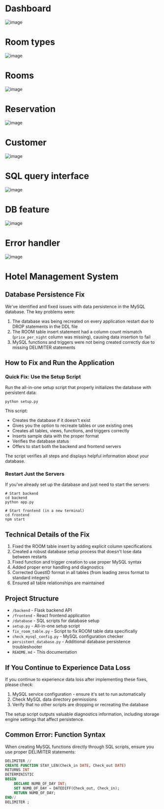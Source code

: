 # Dashboard
![image](https://github.com/user-attachments/assets/5fb69dac-8cef-4739-aa1c-16afa252023a)

# Room types
![image](https://github.com/user-attachments/assets/23ebb22e-107e-4051-b8b5-a82d5dc79f77)

# Rooms
![image](https://github.com/user-attachments/assets/64db4eb8-56f8-4352-8760-24816f562002)

# Reservation
![image](https://github.com/user-attachments/assets/1b2c8882-6e5f-4d31-9180-e733968beff1)

# Customer
![image](https://github.com/user-attachments/assets/520af431-ff07-4210-8cb1-961a801247d6)

# SQL query interface
![image](https://github.com/user-attachments/assets/9c83531c-b467-4d24-aae8-515cc5273a09)

# DB feature
![image](https://github.com/user-attachments/assets/84f990fe-de4f-4092-9af1-61c7f0b1456a)

# Error handler
![image](https://github.com/user-attachments/assets/9c451028-7d23-42a2-bafd-3c434b01e227)

# Hotel Management System

## Database Persistence Fix

We've identified and fixed issues with data persistence in the MySQL database. The key problems were:

1. The database was being recreated on every application restart due to DROP statements in the DDL file
2. The ROOM table insert statement had a column count mismatch (`price_per_night` column was missing), causing data insertion to fail
3. MySQL functions and triggers were not being created correctly due to missing DELIMITER statements

## How to Fix and Run the Application

### Quick Fix: Use the Setup Script

Run the all-in-one setup script that properly initializes the database with persistent data:

```
python setup.py
```

This script:
- Creates the database if it doesn't exist
- Gives you the option to recreate tables or use existing ones
- Creates all tables, views, functions, and triggers correctly
- Inserts sample data with the proper format
- Verifies the database status
- Offers to start both the backend and frontend servers

The script verifies all steps and displays helpful information about your database.

### Restart Just the Servers

If you've already set up the database and just need to start the servers:

```
# Start backend
cd backend
python app.py

# Start frontend (in a new terminal)
cd frontend
npm start
```

## Technical Details of the Fix

1. Fixed the ROOM table insert by adding explicit column specifications
2. Created a robust database setup process that doesn't lose data between restarts
3. Fixed function and trigger creation to use proper MySQL syntax
4. Added proper error handling and diagnostics 
5. Corrected GuestID format in all tables (from leading zeros format to standard integers)
6. Ensured all table relationships are maintained

## Project Structure

- `/backend` - Flask backend API
- `/frontend` - React frontend application
- `/database` - SQL scripts for database setup
- `setup.py` - All-in-one setup script
- `fix_room_table.py` - Script to fix ROOM table data specifically
- `check_mysql_config.py` - MySQL configuration checker
- `persistent_database.py` - Additional database persistence troubleshooter
- `README.md` - This documentation

## If You Continue to Experience Data Loss

If you continue to experience data loss after implementing these fixes, please check:

1. MySQL service configuration - ensure it's set to run automatically
2. Check MySQL data directory permissions 
3. Verify that no other scripts are dropping or recreating the database

The setup script outputs valuable diagnostics information, including storage engine settings that affect persistence.

## Common Error: Function Syntax

When creating MySQL functions directly through SQL scripts, ensure you use proper DELIMITER statements:

```sql
DELIMITER //
CREATE FUNCTION STAY_LEN(Check_in DATE, Check_out DATE) 
RETURNS INT
DETERMINISTIC
BEGIN
    DECLARE NUMB_OF_DAY INT;
    SET NUMB_OF_DAY = DATEDIFF(Check_out, Check_in);
    RETURN NUMB_OF_DAY;
END//
DELIMITER ;
``` 
